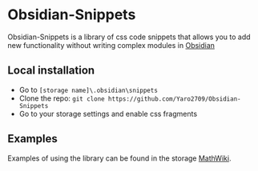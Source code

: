# Obsidian-Snippets

Obsidian-Snippets is a library of css code snippets that allows you to add new functionality without writing complex modules in [Obsidian](https://obsidian.md/)
 
## Local installation

- Go to `[storage name]\.obsidian\snippets`
- Clone the repo: `git clone https://github.com/Yaro2709/Obsidian-Snippets`
- Go to your storage settings and enable css fragments

## Examples

Examples of using the library can be found in the storage [MathWiki](https://github.com/Yaro2709/MathWiki).



